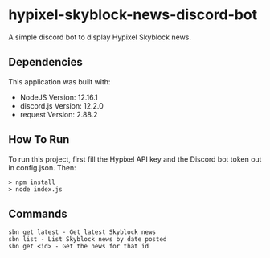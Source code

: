# hypixel-skyblock-news-discord-bot
A simple discord bot to display Hypixel Skyblock news.
## Dependencies
This application was built with:
* NodeJS Version: 12.16.1
* discord.js Version: 12.2.0
* request Version: 2.88.2
## How To Run
To run this project, first fill the Hypixel API key and the Discord bot token out in config.json. Then:
```
> npm install
> node index.js
```

## Commands
```
sbn get latest - Get latest Skyblock news
sbn list - List Skyblock news by date posted
sbn get <id> - Get the news for that id
```
